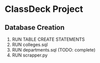 # ClassDeck Project

## Database Creation

1. RUN TABLE CREATE STATEMENTS
2. RUN colleges.sql
3. RUN departments.sql (TODO: complete)
4. RUN scrapper.py